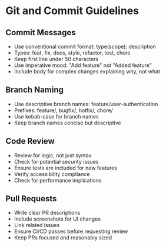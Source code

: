 # Git and Commit Guidelines

## Commit Messages
- Use conventional commit format: type(scope): description
- Types: feat, fix, docs, style, refactor, test, chore
- Keep first line under 50 characters
- Use imperative mood: "Add feature" not "Added feature"
- Include body for complex changes explaining why, not what

## Branch Naming
- Use descriptive branch names: feature/user-authentication
- Prefixes: feature/, bugfix/, hotfix/, chore/
- Use kebab-case for branch names
- Keep branch names concise but descriptive

## Code Review
- Review for logic, not just syntax
- Check for potential security issues
- Ensure tests are included for new features
- Verify accessibility compliance
- Check for performance implications

## Pull Requests
- Write clear PR descriptions
- Include screenshots for UI changes
- Link related issues
- Ensure CI/CD passes before requesting review
- Keep PRs focused and reasonably sized